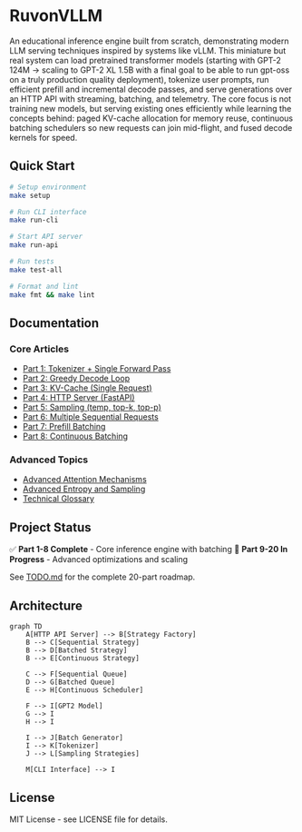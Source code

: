 # RuvonVLLM

An educational inference engine built from scratch, demonstrating modern LLM serving techniques inspired by systems like vLLM. This miniature but real system can load pretrained transformer models (starting with GPT-2 124M → scaling to GPT-2 XL 1.5B with a final goal to be able to run gpt-oss on a truly production quality deployment), tokenize user prompts, run efficient prefill and incremental decode passes, and serve generations over an HTTP API with streaming, batching, and telemetry. The core focus is not training new models, but serving existing ones efficiently while learning the concepts behind: paged KV-cache allocation for memory reuse, continuous batching schedulers so new requests can join mid-flight, and fused decode kernels for speed.


## Quick Start

```bash
# Setup environment
make setup

# Run CLI interface
make run-cli

# Start API server
make run-api

# Run tests
make test-all

# Format and lint
make fmt && make lint
```

## Documentation

### Core Articles

- [Part 1: Tokenizer + Single Forward Pass](docs/part1-article.md)
- [Part 2: Greedy Decode Loop](docs/part2-article.md)
- [Part 3: KV-Cache (Single Request)](docs/part3-article.md)
- [Part 4: HTTP Server (FastAPI)](docs/part4-article.md)
- [Part 5: Sampling (temp, top-k, top-p)](docs/part5-article.md)
- [Part 6: Multiple Sequential Requests](docs/part6-article.md)
- [Part 7: Prefill Batching](docs/part7-article.md)
- [Part 8: Continuous Batching](docs/part8-article.md)

### Advanced Topics

- [Advanced Attention Mechanisms](docs/part3-advanced-attention.md)
- [Advanced Entropy and Sampling](docs/part5-advanced-entropy.md)
- [Technical Glossary](docs/glossary.md)

## Project Status

✅ **Part 1-8 Complete** - Core inference engine with batching
🚧 **Part 9-20 In Progress** - Advanced optimizations and scaling

See [TODO.md](TODO.md) for the complete 20-part roadmap.

## Architecture

```mermaid
graph TD
    A[HTTP API Server] --> B[Strategy Factory]
    B --> C[Sequential Strategy]
    B --> D[Batched Strategy]
    B --> E[Continuous Strategy]

    C --> F[Sequential Queue]
    D --> G[Batched Queue]
    E --> H[Continuous Scheduler]

    F --> I[GPT2 Model]
    G --> I
    H --> I

    I --> J[Batch Generator]
    I --> K[Tokenizer]
    J --> L[Sampling Strategies]

    M[CLI Interface] --> I
```

## License

MIT License - see LICENSE file for details.

